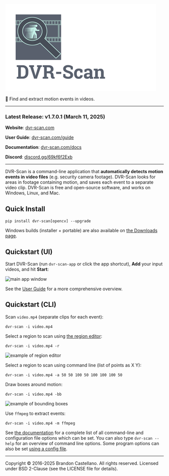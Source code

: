 ![DVR-Scan Logo](https://raw.githubusercontent.com/Breakthrough/DVR-Scan/main/docs/assets/dvr-scan-logo.png)

:vhs: Find and extract motion events in videos.

------------------------------------------------

### Latest Release: v1.7.0.1 (March 11, 2025)

**Website**: [dvr-scan.com](https://www.dvr-scan.com)

**User Guide**: [dvr-scan.com/guide](https://www.dvr-scan.com/guide/)

**Documentation**: [dvr-scan.com/docs](https://www.dvr-scan.com/docs/)

**Discord**: [discord.gg/69kf6f2Exb](https://discord.gg/69kf6f2Exb)

------------------------------------------------------

DVR-Scan is a command-line application that **automatically detects motion events in video files** (e.g. security camera footage).  DVR-Scan looks for areas in footage containing motion, and saves each event to a separate video clip.  DVR-Scan is free and open-source software, and works on Windows, Linux, and Mac.

## Quick Install

    pip install dvr-scan[opencv] --upgrade

Windows builds (installer + portable) are also available on [the Downloads page](https://www.dvr-scan.com/download/).

## Quickstart (UI)

Start DVR-Scan (run `dvr-scan-app` or click the app shortcut), **Add** your input videos, and hit **Start**:

<img alt="main app window" src="https://raw.githubusercontent.com/Breakthrough/DVR-Scan/releases/1.7/docs/assets/app-main-window.jpg" width="480"/>

See the [User Guide](https://www.dvr-scan.com/guide/) for a more comprehensive overview.

## Quickstart (CLI)

Scan `video.mp4` (separate clips for each event):

    dvr-scan -i video.mp4

Select a region to scan using [the region editor](https://www.dvr-scan.com/guide/):

    dvr-scan -i video.mp4 -r

<img alt="example of region editor" src="https://raw.githubusercontent.com/Breakthrough/DVR-Scan/releases/1.7/docs/assets/region-editor-mask.jpg" width="480"/>

Select a region to scan using command line (list of points as X Y):

    dvr-scan -i video.mp4 -a 50 50 100 50 100 100 100 50

Draw boxes around motion:

    dvr-scan -i video.mp4 -bb

<img alt="example of bounding boxes" src="https://raw.githubusercontent.com/Breakthrough/DVR-Scan/releases/1.7/docs/assets/bounding-box.gif" width="480"/>

Use `ffmpeg` to extract events:

    dvr-scan -i video.mp4 -m ffmpeg

See [the documentation](https://www.dvr-scan.com/docs) for a complete list of all command-line and configuration file options which can be set. You can also type `dvr-scan --help` for an overview of command line options. Some program options can also be set [using a config file](https://www.dvr-scan.com/docs/#config-file).

------------------------------------------------

Copyright © 2016-2025 Brandon Castellano. All rights reserved.
Licensed under BSD 2-Clause (see the LICENSE file for details).
